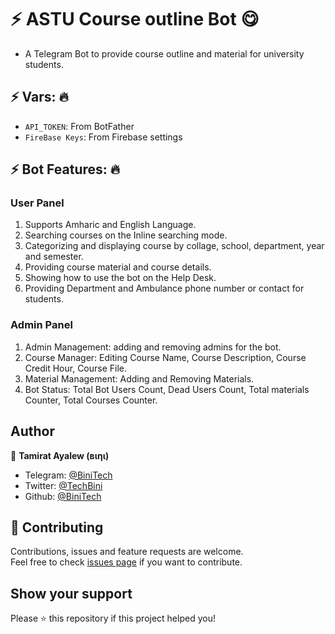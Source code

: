 # ⚡ ASTU Course outline Bot 😋 

- A Telegram Bot to provide course outline and material for university students.

## ⚡ Vars: 🔥

* `API_TOKEN`: From BotFather
* `FireBase Keys`: From Firebase settings


## ⚡ Bot Features: 🔥
###  User Panel
1) Supports Amharic and English Language.
2) Searching courses on the Inline searching mode.
3) Categorizing and displaying course by collage, school, department, year and semester.
4) Providing course material and course details.
5) Showing how to use the bot on the Help Desk.
6) Providing Department and Ambulance phone number or contact for students.

### Admin Panel
1) Admin Management: adding and removing admins for the bot.
2) Course Manager: Editing Course Name, Course Description, Course Credit Hour, Course File.
3) Material Management: Adding and Removing Materials.
4) Bot Status: Total Bot Users Count, Dead Users Count, Total materials Counter, Total Courses Counter.
## Author

👤 **Tamirat Ayalew (вιηι)**

- Telegram: [@BiniTech](https://t.me/BiniTech)
- Twitter: [@TechBini](https://twitter.com/TechBini)
- Github: [@BiniTech](https://github.com/binitech)

## 🤝 Contributing

Contributions, issues and feature requests are welcome.<br />
Feel free to check [issues page](https://github.com/binitech/Course-outline-bot/issues) if you want to contribute.<br />

## Show your support

Please ⭐️ this repository if this project helped you!
